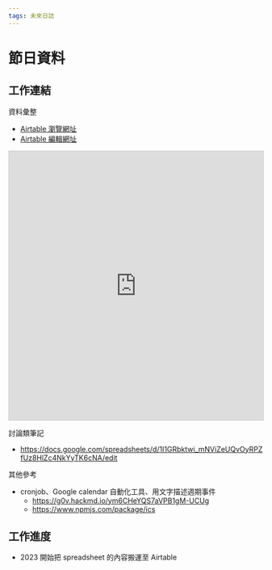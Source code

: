 ```yaml
---
tags: 未來日誌
---
```


# 節日資料

## 工作連結

資料彙整
- [Airtable 瀏覽網址](https://airtable.com/shrPcOcuPeMva3dYU/tblgt138qhmXqQeVv/viwKaVVj9RLhfH3wR?blocks=hide)
- [Airtable 編輯網址](https://airtable.com/invite/l?inviteId=invwSw6krtGwUnBM7&inviteToken=c300588c8564c73bb25243028d756b81f1517ef426dadf8c49430517a59a141c&utm_medium=email&utm_source=product_team&utm_content=transactional-alerts)

<iframe class="airtable-embed" src="https://airtable.com/embed/shrPcOcuPeMva3dYU?backgroundColor=cyan" frameborder="0" onmousewheel="" width="100%" height="533" style="background: transparent; border: 1px solid #ccc;"></iframe>

討論類筆記
- https://docs.google.com/spreadsheets/d/1I1GRbktwi_mNViZeUQvOyRPZfUz8HlZc4NkYyTK6cNA/edit

其他參考
- cronjob、Google calendar 自動化工具、用文字描述週期事件
    - https://g0v.hackmd.io/ym6CHeYQS7aVPB1gM-UCUg
    - https://www.npmjs.com/package/ics

## 工作進度
- 2023 開始把 spreadsheet 的內容搬運至 Airtable



